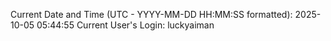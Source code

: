 Current Date and Time (UTC - YYYY-MM-DD HH:MM:SS formatted): 2025-10-05 05:44:55
Current User's Login: luckyaiman

